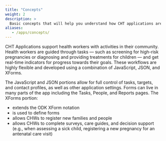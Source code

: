 ```yaml
---
title: "Concepts"
weight: 2
description: >
  Basic concepts that will help you understand how CHT applications are built
aliases:
   - /apps/concepts/
---
```


CHT Applications support health workers with activities in their community. Health workers are guided through tasks — such as screening for high-risk pregnancies or diagnosing and providing treatments for children — and get real-time indicators for progress towards their goals. These workflows are highly flexible and developed using a combination of JavaScript, JSON, and XForms.

The JavaScript and JSON portions allow for full control of tasks, targets, and contact profiles, as well as other application settings. Forms can live in many parts of the app including the Tasks, People, and Reports pages. The XForms portion:
- extends the ODK XForm notation
- is used to define forms
- allows CHWs to register new families and people
- allows CHWs to complete surveys, care guides, and decision support (e.g., when assessing a sick child, registering a new pregnancy for an antenatal care visit)
